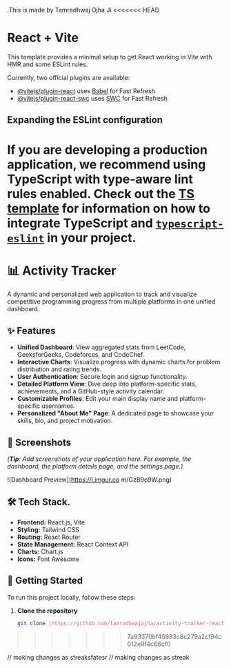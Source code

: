 .This is made by Tamradhwaj Ojha Ji
<<<<<<< HEAD
# React + Vite

This template provides a minimal setup to get React working in Vite with HMR and some ESLint rules.

Currently, two official plugins are available:

- [@vitejs/plugin-react](https://github.com/vitejs/vite-plugin-react/blob/main/packages/plugin-react) uses [Babel](https://babeljs.io/) for Fast Refresh
- [@vitejs/plugin-react-swc](https://github.com/vitejs/vite-plugin-react/blob/main/packages/plugin-react-swc) uses [SWC](https://swc.rs/) for Fast Refresh

## Expanding the ESLint configuration

If you are developing a production application, we recommend using TypeScript with type-aware lint rules enabled. Check out the [TS template](https://github.com/vitejs/vite/tree/main/packages/create-vite/template-react-ts) for information on how to integrate TypeScript and [`typescript-eslint`](https://typescript-eslint.io) in your project.
=======
# 📊 Activity Tracker

A dynamic and personalized web application to track and visualize competitive programming progress from multiple platforms in one unified dashboard.

## ✨ Features

- **Unified Dashboard**: View aggregated stats from LeetCode, GeeksforGeeks, Codeforces, and CodeChef.
- **Interactive Charts**: Visualize progress with dynamic charts for problem distribution and rating trends.
- **User Authentication**: Secure login and signup functionality.
- **Detailed Platform View**: Dive deep into platform-specific stats, achievements, and a GitHub-style activity calendar.
- **Customizable Profiles**: Edit your main display name and platform-specific usernames.
- **Personalized "About Me" Page**: A dedicated page to showcase your skills, bio, and project motivation.

## 📸 Screenshots

*(**Tip**: Add screenshots of your application here. For example, the dashboard, the platform details page, and the settings page.)*

![Dashboard Preview](https://i.imgur.co
m/GzB9o9W.png)

## 🛠️ Tech Stack.

- **Frontend:** React.js, Vite
- **Styling:** Tailwind CSS
- **Routing:** React Router
- **State Management:** React Context API
- **Charts:** Chart.js
- **Icons:** Font Awesome

## 🚀 Getting Started

To run this project locally, follow these steps:

1. **Clone the repository**
   ```bash
   git clone [https://github.com/tamradhwajojha/activity-tracker-react.git](https://github.com/tamradhwajojha/activity-tracker-react.git)
>>>>>>> 7a93370bf45983c8c279a2cf94c012e9f4c68cf0


// making changes as streaksfatesr
// making changes as streak
